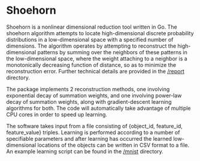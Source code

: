 Shoehorn
========

Shoehorn is a nonlinear dimensional reduction tool written in Go. The shoehorn algorithm attempts to locate high-dimensional discrete probability distributions in a low-dimensional space with a specified number of dimensions. The algorithm operates by attempting to reconstruct the high-dimensional patterns by summing over the neighbors of these patterns in the low-dimensional space, where the weight attaching to a neighbor is a monotonically decreasing function of distance, so as to minimize the reconstruction error. Further technical details are provided in the [/report](https://github.com/yarlett/shoehorn/tree/master/report) directory.

The package implements 2 reconstruction methods, one involving exponential decay of summation weights, and one involving power-law decay of summation weights, along with gradient-descent learning algorithms for both. The code will automatically take advantage of multiple CPU cores in order to speed up learning.

The software takes input from a file consisting of {object_id, feature_id, feature_value} triples. Learning is performed according to a number of specifiable parameters and after learning has occurred the learned low-dimensional locations of the objects can be written in CSV format to a file. An example learning script can be found in the [/mnist](https://github.com/yarlett/shoehorn/tree/master/mnist) directory.